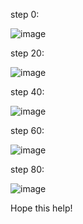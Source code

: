 step 0:

![image](https://github.com/JinXiangLai/Monte-Carlo/assets/62703436/be7eacac-c249-4613-8a65-852a2153ad58)

step 20:

![image](https://github.com/JinXiangLai/Monte-Carlo/assets/62703436/c747c999-3cf7-4106-988c-43849b813ec3)

step 40:

![image](https://github.com/JinXiangLai/Monte-Carlo/assets/62703436/873c2cee-cd46-469d-b808-82b9716ede24)

step 60:

![image](https://github.com/JinXiangLai/Monte-Carlo/assets/62703436/8c149e3f-e636-44b1-abaf-fdfc417fd58c)

step 80:

![image](https://github.com/JinXiangLai/Monte-Carlo/assets/62703436/04fc3464-287f-46e7-84d7-cecbe0a1d253)

Hope this help!
